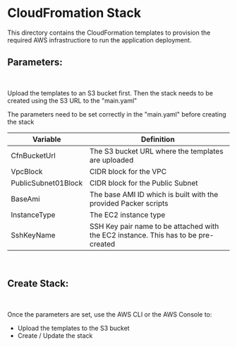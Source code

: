 # CloudFromation Stack

This directory contains the CloudFormation templates to provision the required AWS infrastructiore to run the application deployment.
<br>

## Parameters:
<br>

Upload the templates to an S3 bucket first. Then the stack needs to be created using the S3 URL to the "main.yaml"

The parameters need to be set correctly in the "main.yaml" before creating the stack

| Variable | Definition |
| ------ | ------ |
|CfnBucketUrl| The S3 bucket URL where the templates are uploaded|
|VpcBlock| CIDR block for the VPC|
|PublicSubnet01Block| CIDR block for the Public Subnet|
|BaseAmi| The base AMI ID which is built with the provided Packer scripts|
|InstanceType| The EC2 instance type|
|SshKeyName| SSH Key pair name to be attached with the EC2 instance. This has to be pre-created|

<br>

## Create Stack:

<br>

Once the parameters are set, use the AWS CLI or the AWS Console to:
- Upload the templates to the S3 bucket
- Create / Update the stack
    